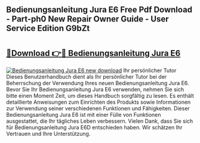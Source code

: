 ## Bedienungsanleitung Jura E6 Free Pdf Download - Part-ph0 New Repair Owner Guide - User Service Edition G9bZt

# <h2><a href="http://df2t57.blite.top/?on=Bedienungsanleitung+Jura+E6">🔗Download 👉🔴 Bedienungsanleitung Jura E6</a></h2>

[![Bedienungsanleitung Jura E6 new download](https://i.imgur.com/lujVjoI.png)](http://df2t57.blite.top/?on=Bedienungsanleitung+Jura+E6)
Ihr persönlicher Tutor Dieses Benutzerhandbuch dient als Ihr persönlicher Tutor bei der Beherrschung der Verwendung Ihres neuen Bedienungsanleitung Jura E6. Bevor Sie Ihr Bedienungsanleitung Jura E6 verwenden, nehmen Sie sich bitte einen Moment Zeit, um dieses Handbuch sorgfältig zu lesen. Es enthält detaillierte Anweisungen zum Einrichten des Produkts sowie Informationen zur Verwendung seiner verschiedenen Funktionen und Fähigkeiten. Dieser Bedienungsanleitung Jura E6 ist mit einer Fülle von Funktionen ausgestattet, die Ihr tägliches Leben verbessern. Vielen Dank, dass Sie sich für Bedienungsanleitung Jura E6D entschieden haben. Wir schätzen Ihr Vertrauen und Ihre Unterstützung.
